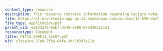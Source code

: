 ```yaml
---
content_type: resource
description: This resource contains information regarding lecture notes.
file: https://ol-ocw-studio-app-qa.s3.amazonaws.com/courses/15-599-workshop-in-it-collaborative-innovation-networks-fall-2011/c7aaa3ce37ed7fb664fe3dc7d397a218_MIT15_599F11_lec07.pdf
file_type: application/pdf
parent_uid: ea833a76-0abf-da48-ee89-070d49512151
resourcetype: Document
title: MIT15_599F11_lec07.pdf
uid: c7aaa3ce-37ed-7fb6-64fe-3dc7d397a218
---
```

